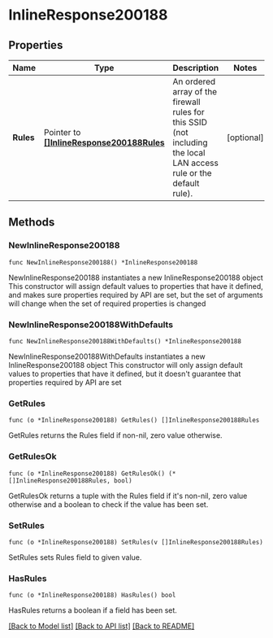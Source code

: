 # InlineResponse200188

## Properties

Name | Type | Description | Notes
------------ | ------------- | ------------- | -------------
**Rules** | Pointer to [**[]InlineResponse200188Rules**](InlineResponse200188Rules.md) | An ordered array of the firewall rules for this SSID (not including the local LAN access rule or the default rule). | [optional] 

## Methods

### NewInlineResponse200188

`func NewInlineResponse200188() *InlineResponse200188`

NewInlineResponse200188 instantiates a new InlineResponse200188 object
This constructor will assign default values to properties that have it defined,
and makes sure properties required by API are set, but the set of arguments
will change when the set of required properties is changed

### NewInlineResponse200188WithDefaults

`func NewInlineResponse200188WithDefaults() *InlineResponse200188`

NewInlineResponse200188WithDefaults instantiates a new InlineResponse200188 object
This constructor will only assign default values to properties that have it defined,
but it doesn't guarantee that properties required by API are set

### GetRules

`func (o *InlineResponse200188) GetRules() []InlineResponse200188Rules`

GetRules returns the Rules field if non-nil, zero value otherwise.

### GetRulesOk

`func (o *InlineResponse200188) GetRulesOk() (*[]InlineResponse200188Rules, bool)`

GetRulesOk returns a tuple with the Rules field if it's non-nil, zero value otherwise
and a boolean to check if the value has been set.

### SetRules

`func (o *InlineResponse200188) SetRules(v []InlineResponse200188Rules)`

SetRules sets Rules field to given value.

### HasRules

`func (o *InlineResponse200188) HasRules() bool`

HasRules returns a boolean if a field has been set.


[[Back to Model list]](../README.md#documentation-for-models) [[Back to API list]](../README.md#documentation-for-api-endpoints) [[Back to README]](../README.md)


